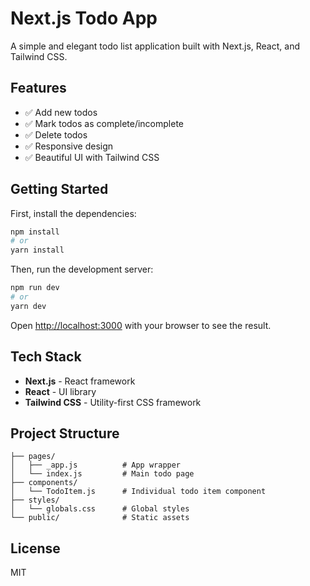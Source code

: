 # Next.js Todo App

A simple and elegant todo list application built with Next.js, React, and Tailwind CSS.

## Features

- ✅ Add new todos
- ✅ Mark todos as complete/incomplete
- ✅ Delete todos
- ✅ Responsive design
- ✅ Beautiful UI with Tailwind CSS

## Getting Started

First, install the dependencies:

```bash
npm install
# or
yarn install
```

Then, run the development server:

```bash
npm run dev
# or
yarn dev
```

Open [http://localhost:3000](http://localhost:3000) with your browser to see the result.

## Tech Stack

- **Next.js** - React framework
- **React** - UI library
- **Tailwind CSS** - Utility-first CSS framework

## Project Structure

```
├── pages/
│   ├── _app.js          # App wrapper
│   └── index.js         # Main todo page
├── components/
│   └── TodoItem.js      # Individual todo item component
├── styles/
│   └── globals.css      # Global styles
└── public/              # Static assets
```

## License

MIT
